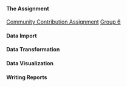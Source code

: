 #### The Assignment

[Community Contribution Assignment](contribution.html)
[Group 6](kz2324_yz3383.html)
#### Data Import

#### Data Transformation

#### Data Visualization

#### Writing Reports
